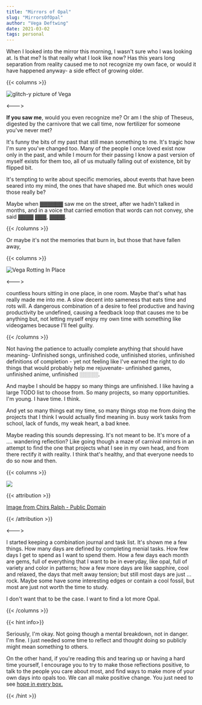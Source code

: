 ```yaml
---
title: "Mirrors of Opal"
slug: "MirrorsOfOpal"
author: "Vega Deftwing"
date: 2021-03-02
tags: personal
---
```


When I looked into the mirror this morning, I wasn't sure who I was looking at. Is that me? Is that really what I look like now? Has this years long separation from reality caused me to not recognize my own face, or would it have happened anyway- a side effect of growing older.

{{< columns >}}

<img src="/nonfree/blog/mirror2.gif" alt="glitch-y picture of Vega">

<--->

**If you saw me**, would you even recognize me? Or am I the ship of Theseus, digested by the carnivore that we call time, now fertilizer for someone you've never met?

It's funny the bits of my past that still mean something to me. It's tragic how I'm sure you've changed too. Many of the people I once loved exist now only in the past, and while I mourn for their passing I know a past version of myself exists for them too, all of us mutually falling out of existence, bit by flipped bit.

It's tempting to write about specific memories, about events that have been seared into my mind, the ones that have shaped me. But which ones would those really be?

Maybe when ▓▓▓▓▓▓ saw me on the street, after we hadn't talked in months, and in a voice that carried emotion that words can not convey, she said ▓▓▓▓ ▓▓▓, ▓▓▓▓.

{{< /columns >}}

Or maybe it's not the memories that burn in, but those that have fallen away, 

{{< columns >}}

<img src="/nonfree/blog/mirror3.gif" alt="Vega Rotting In Place">

<--->

countless hours sitting in one place, in one room. Maybe that's what has really made me into me. A slow decent into sameness that eats time and rots will. A dangerous combination of a desire to feel productive and having productivity be undefined, causing a feedback loop that causes me to be anything but, not letting myself enjoy my own time with something like videogames because I'll feel guilty.

{{< /columns >}}

Not having the patience to actually complete anything that should have meaning- Unfinished songs, unfinished code, unfinished stories, unfinished definitions of completion - yet not feeling like I've earned the right to do things that would probably help me rejuvenate- unfinished games, unfinished anime, unfinished ░░░░░. 

And maybe I should be happy so many things are unfinished. I like having a large TODO list to choose from. So many projects, so many opportunities. I'm young. I have time. I think.

And yet so many things eat my time, so many things stop me from doing the projects that I think I would actually find meaning in. busy work tasks from school, lack of funds, my weak heart, a bad knee.

Maybe reading this sounds depressing. It's not meant to be. It's more of a .... wandering reflection? Like going though a maze of carnival mirrors in an attempt to find the one that projects what I see in my own head, and from there rectify it with reality. I think that's healthy, and that everyone needs to do so now and then.

{{< columns >}}

![](https://upload.wikimedia.org/wikipedia/commons/a/ad/Nev_opal09.jpg)

{{< attribution >}}

[Image from Chirs Ralph - Public Domain](https://en.wikipedia.org/wiki/Opal#/media/File:Nev_opal09.jpg)

{{< /attribution >}}

<--->

I started keeping a combination journal and task list. It's shown me a few things. How many days are defined by completing menial tasks. How few days I get to spend as I want to spend them. How a few days each month are gems, full of everything that I want to be in everyday, like opal, full of variety and color in patterns; how a few more days are like sapphire, cool and relaxed, the days that melt away tension; but still most days are just ... rock. Maybe some have some interesting edges or contain a cool fossil, but most are just not worth the time to study.

I don't want that to be the case. I want to find a lot more Opal.

{{< /columns >}}

{{< hint info>}}

Seriously, I'm okay. Not going though a mental breakdown, not in danger. I'm fine. I just needed some time to reflect and thought doing so publicly might mean something to others.

On the other hand, if you're reading this and tearing up or having a hard time yourself, I encourage you to try to make those reflections positive, to talk to the people you care about most, and find ways to make more of your own days into opals too. We can all make positive change. You just need to see [hope in every box.](https://www.youtube.com/watch?v=K9KLZ8C9DrY)

{{< /hint >}}

